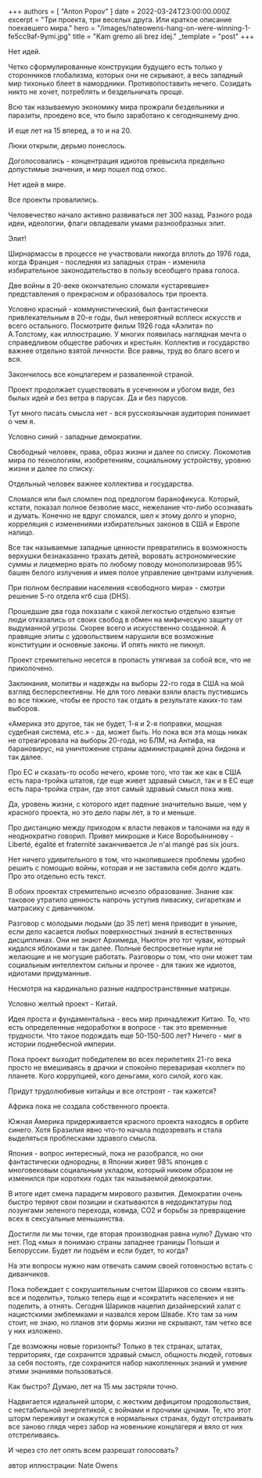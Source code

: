 +++
authors = [ "Anton Popov" ]
date = 2022-03-24T23:00:00.000Z
excerpt = "Три проекта, три веселых друга. Или краткое описание поехавшего мира."
hero = "/images/nateowens-hang-on-were-winning-1-fe5cc9af-9ymi.jpg"
title = "Kam gremo ali brez idej."
_template = "post"
+++


Нет идей.

Четко сформулированные конструкции будущего есть только у сторонников глобализма, которых они не скрывают, а весь западный мир тихонько блеет в намордники. Противопоставить нечего. Созидать никто не хочет, потреблять и бездельничать проще.

Всю так называемую экономику мира прожрали бездельники и паразиты, проедено все, что было заработано к сегодняшнему дню.

И еще лет на 15 вперед, а то и на 20.

Люки открыли, дерьмо понеслось.

Доголосовались - концентрация идиотов превысила предельно допустимые значения, и мир пошел под откос.

Нет идей в мире.

Все проекты провалились.

Человечество начало активно развиваться лет 300 назад. Разного рода идеи, идеологии, флаги овладевали умами разнообразных элит.

Элит!

Ширнармассы в процессе не участвовали никогда вплоть до 1976 года, когда Франция - последняя из западных стран - изменила избирательное законодательство в пользу всеобщего права голоса.

Две войны в 20-веке окончательно сломали «устаревшие» представления о прекрасном и образовалось три проекта.

Условно красный - коммунистический, был фантастически привлекательным в 20-е годы, был невероятный всплеск искусств и всего остального. Посмотрите фильм 1926 года «Аэлита» по А.Толстому, как иллюстрацию. У многих появилась наглядная мечта о справедливом обществе рабочих и крестьян. Коллектив и государство важнее отдельно взятой личности. Все равны, труд во благо всего и вся.

Закончилось все концлагерем и разваленной страной.

Проект продолжает существовать в усеченном и убогом виде, без былых идей и без ветра в парусах. Да и без парусов.

Тут много писать смысла нет - вся русскоязычная аудитория понимает о чем я.

Условно синий - западные демократии.

Свободный человек, права, образ жизни и далее по списку. Локомотив мира по технологиям, изобретениям, социальному устройству, уровню жизни и далее по списку.

Отдельный человек важнее коллектива и государства.

Сломался или был сломлен под предлогом баранофикуса. Который, кстати, показал полное безволие масс, нежелание что-либо осознавать и думать. Конечно не вдруг сломался, шел к этому долго и упорно, корреляция с изменениями избирательных законов в США и Европе налицо.

Все так называемые западные ценности превратились в возможность верхушки безнаказанно трахать детей, воровать астрономические суммы и лицемерно врать по любому поводу монополизировав 95% башен белого излучения и имея полое управление центрами излучения.

При полном бесправии населения «свободного мира» - смотри решение 5-го отдела кгб сша (DHS).

Прошедшие два года показали с какой легкостью отдельно взятые люди отказались от своих свобод в обмен на мифическую защиту от выдуманной угрозы. Скорее всего и искусственно созданной. А правящие элиты с удовольствием нарушили все возможные конституции и основные законы. И опять никто не пикнул.

Проект стремительно несется в пропасть утягивая за собой все, что не приколочено.

Заклинания, молитвы и надежды на выборы 22-го года в США на мой взгляд бесперспективны. Не для того леваки взяли власть пустившись во все тяжкие, чтобы ее просто так отдать в результате каких-то там выборов.

«Америка это другое, так не будет, 1-я и 2-я поправки, мощная судебная система, etc.» - да, может быть. Но пока вся эта мощь никак не отреагировала на выборы 20-года, но БЛМ, на Антифа, на барановирус, на уничтожение страны администрацией дона бидона и так далее.

Про ЕС и сказать-то особо нечего, кроме того, что так же как в США есть пара-тройка штатов, где еще живет здравый смысл, так и в ЕС еще есть пара-тройка стран, где этот самый здравый смысл пока жив.

Да, уровень жизни, с которого идет падение значительно выше, чем у красного проекта, но это дело пары лет, а то и меньше.

Про дистанцию между приходом к власти леваков и талонами на еду я неоднократно говорил. Привет микрошке и Кисе Воробьянинову - Liberté, égalité et fraternité заканчивается Je n'ai mangé pas six jours.

Нет ничего удивительного в том, что накопившиеся проблемы удобно решить с помощью войны, которая и не заставила себя долго ждать. Про это отдельно есть текст.

В обоих проектах стремительно исчезло образование. Знание как таковое утратило ценность напрочь уступив пивасику, сигареткам и матрасику с диванчиком.

Разговор с молодыми людьми (до 35 лет) меня приводит в уныние, если дело касается любых поверхностных знаний в естественных дисциплинах. Они не знают Архимеда, Ньютон это тот чувак, который кидался яблоками и так далее. Полные беспросветные нули не желающие и не могущие работать. Разговоры о том, что они может там социальным интеллектом сильны и прочее - для таких же идиотов, идиотами придуманные.

Несмотря на кардинально разные надпространствнные матрицы.

Условно желтый проект - Китай.

Идея проста и фундаментальна - весь мир принадлежит Китаю. То, что есть определенные недоработки в вопросе - так это временные трудности. Что такое подождать еще 50-150-500 лет? Ничего - миг в истории поднебесной империи.

Пока проект выходит победителем во всех перипетиях 21-го века просто не вмешиваясь в драчки и спокойно переваривая «коллег» по планете. Кого коррупцией, кого деньгами, кого силой, кого как.

Придут трудолюбивые китайцы и все отстроят - так кажется?

Африка пока не создала собственного проекта.

Южная Америка придерживается красного проекта находясь в орбите синего. Хотя Бразилия явно что-то начала подозревать и стала выделяться проблесками здравого смысла.

Япония - вопрос интересный, пока не разобрался, но они фантастически однородны, в Японии живет 98% японцев с многовековым социальным укладом, который никоим образом не изменился при коротких годах так называемой демократии.

В итоге идет смена парадигм мирового развития. Демократии очень быстро теряют свои позиции и скатываются в недодиктатуры под лозунгами зеленого перехода, ковида, СО2 и борьбы за превращение всех в сексуальные меньшинства.

Достигли ли мы точки, где вторая производная равна нулю? Думаю что нет. Под «мы» я понимаю страны западнее границы Польши и Белоруссии. Будет ли подъём и если будет, то когда?

На эти вопросы нужно нам отвечать самим своей готовностью встать с диванчиков.

Пока побеждает с сокрушительным счетом Шариков со своим «взять все и поделить», только теперь еще и «сократить население» и не поделить, а отнять. Сегодня Шариков нацепил дизайнерский халат с нацистскими эмблемками и назвался хером Швабе. Кто там за ним стоит, не знаю, но планов эти формы жизни не скрывают, там четко все у них изложено.

Где возможны новые горизонты? Только в тех странах, штатах, территориях, где сохранится здравый смысл, общность людей, готовых за себя постоять, где сохранится набор накопленных знаний и умение этими знаниями пользоваться.

Как быстро? Думаю, лет на 15 мы застряли точно.

Надвигается идеальней шторм, с жестким дефицитом продовольствия, с нестабильной энергетикой, с войнами и прочими цунами. Те, кто этот шторм переживут и окажутся в нормальных странах, будут отстраивать все заново глядя через забор на новенькие концлагеря и вяло от них отстреливаясь.

И через сто лет опять всем разрешат голосовать?

автор иллюстрации: Nate Owens
